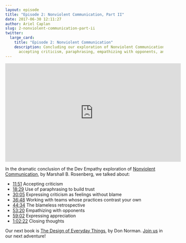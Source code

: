 ```yaml
---
layout: episode
title: "Episode 2: Nonviolent Communication, Part II"
date: 2017-06-30 12:11:27
author: Ariel Caplan
slug: 2-nonviolent-communication-part-ii
twitter:
  large_card:
    title: "Episode 2: Nonviolent Communication"
    description: Concluding our exploration of Nonviolent Communication, we discussed
      accepting criticism, paraphrasing, empathizing with opponents, and more...
---
```


<iframe width="560" height="315" src="https://www.youtube.com/embed/tSg-CicNvy8" frameborder="0" allowfullscreen></iframe>

In the dramatic conclusion of the Dev Empathy exploration of
[Nonviolent Communication][Nonviolent Communication], by Marshall B. Rosenberg,
we talked about:

* [11:51][accepting criticism] Accepting criticism
* [18:29][paraphrasing] Use of paraphrasing to build trust
* [30:05][expressing criticism] Expressing criticism as feelings without blame
* [36:48][working with teams] Working with teams whose practices contrast your own
* [44:34][blameless retrospective] The blameless retrospective
* [53:20][empathizing with opponents] Empathizing with opponents
* [59:02][expressing appreciation] Expressing appreciation
* [1:02:22][closing thoughts] Closing thoughts

Our next book is [The Design of Everyday Things][The Design of Everyday Things],
by Don Norman.  [Join us][join us] in our next adventure!

[Nonviolent Communication]: https://www.amazon.com/Nonviolent-Communication-Language-Life-Changing-Relationships/dp/189200528X/
[accepting criticism]: https://youtu.be/tSg-CicNvy8?t=11m51s
[paraphrasing]: https://youtu.be/tSg-CicNvy8?t=18m29s
[expressing criticism]: https://youtu.be/tSg-CicNvy8?t=30m5s
[working with teams]: https://youtu.be/tSg-CicNvy8?t=36m48s
[blameless retrospective]: https://youtu.be/tSg-CicNvy8?t=44m34s
[empathizing with opponents]: https://youtu.be/tSg-CicNvy8?t=53m20s
[expressing appreciation]: https://youtu.be/tSg-CicNvy8?t=59m02s
[closing thoughts]: https://youtu.be/tSg-CicNvy8?t=1h2m22s
[The Design of Everyday Things]: https://www.amazon.com/Design-Everyday-Things-Revised-Expanded/dp/0465050654
[join us]: https://www.goodreads.com/group/show/212888-dev-empathy-book-club
